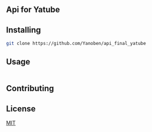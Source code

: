 
## Api for Yatube

## Installing

```bash
git clone https://github.com/Yanoben/api_final_yatube
```

## Usage

```python

```

## Contributing


## License
[MIT](https://choosealicense.com/licenses/mit/)